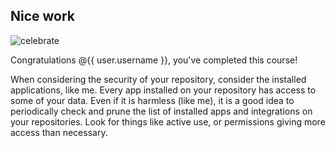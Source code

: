 ## Nice work

![celebrate](https://octodex.github.com/images/benevocats.jpg)

Congratulations @{{ user.username }}, you've completed this course!

When considering the security of your repository, consider the installed applications, like me. Every app installed on your repository has access to some of your data. Even if it is harmless (like me), it is a good idea to periodically check and prune the list of installed apps and integrations on your repositories. Look for things like active use, or  permissions giving more access than necessary.
